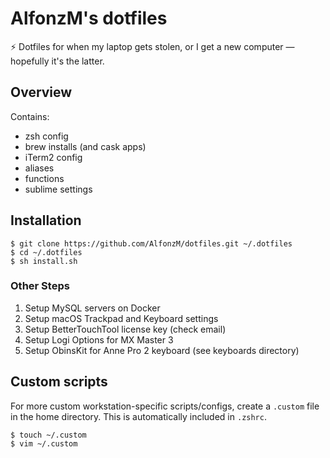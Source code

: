 # AlfonzM's dotfiles

⚡️ Dotfiles for when my laptop gets stolen, or I get a new computer — hopefully it's the latter.

## Overview

Contains:

- zsh config
- brew installs (and cask apps)
- iTerm2 config
- aliases
- functions
- sublime settings

## Installation

```
$ git clone https://github.com/AlfonzM/dotfiles.git ~/.dotfiles
$ cd ~/.dotfiles
$ sh install.sh
```

### Other Steps

1. Setup MySQL servers on Docker
2. Setup macOS Trackpad and Keyboard settings
3. Setup BetterTouchTool license key (check email)
4. Setup Logi Options for MX Master 3
5. Setup ObinsKit for Anne Pro 2 keyboard (see keyboards directory)

## Custom scripts

For more custom workstation-specific scripts/configs, create a `.custom` file in the home directory. This is automatically included in `.zshrc`.

```
$ touch ~/.custom
$ vim ~/.custom
```